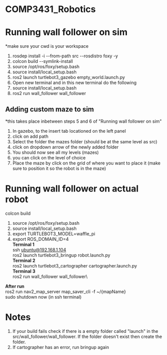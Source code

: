 # COMP3431_Robotics

# Running wall follower on sim 
*make sure your cwd is your workspace
1.  rosdep install -i --from-path src --rosdistro foxy -y
2.  colcon build --symlink-install
3.  source /opt/ros/foxy/setup.bash
4.  source install/local_setup.bash
5.  ros2 launch turtlebot3_gazebo empty_world.launch.py
6.  Open new terminal and in this new terminal do the following
7.  source install/local_setup.bash
8.  ros2 run wall_follower wall_follower

## Adding custom maze to sim
*this takes place inbetween steps 5 and 6 of "Running wall follower on sim"
1. In gazebo, to the insert tab locationed on the left panel
2. click on add path
3. Select the folder the mazes folder (should be at the same level as src)
4. click on dropdown arrow of the newly added folder
5. You should now see all my levels (mazes)
6. you can click on the level of choice
7. Place the maze by click on the grid of where you want to place it (make sure to position it so the robot is in the maze)

# Running wall follower on actual robot
colcon build
1.  source /opt/ros/foxy/setup.bash
2.  source install/local_setup.bash
3.  export TURTLEBOT3_MODEL=waffle_pi
4.  export ROS_DOMAIN_ID=4\
**Terminal 1**\
ssh ubuntu@192.168.1.104\
ros2 launch turtlebot3_bringup robot.launch.py\
**Terminal 2**\
ros2 launch turtlebot3_cartographer cartographer.launch.py\
**Terminal 3**\
ros2 run wall_follower wall_follower\\

**After run**\
ros2 run nav2_map_server map_saver_cli -f ~/{mapName}\
sudo shutdown now (in ssh terminal)

# Notes
1. If your build fails check if there is a empty folder called "launch" in the src/wall_follower/wall_follower. If the folder doesn't exist then create the folder.
2. If cartographer has an error, run bringup again
